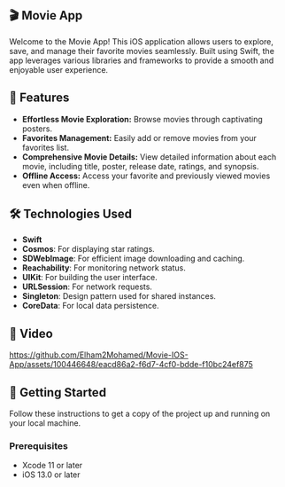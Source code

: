 

## 🎬 Movie App

Welcome to the Movie App! This iOS application allows users to explore, save, and manage their favorite movies seamlessly. Built using Swift, the app leverages various libraries and frameworks to provide a smooth and enjoyable user experience.

## 📲 Features

- **Effortless Movie Exploration:** Browse movies through captivating posters.
- **Favorites Management:** Easily add or remove movies from your favorites list.
- **Comprehensive Movie Details:** View detailed information about each movie, including title, poster, release date, ratings, and synopsis.
- **Offline Access:** Access your favorite and previously viewed movies even when offline.

## 🛠️ Technologies Used

- **Swift**
- **Cosmos**: For displaying star ratings.
- **SDWebImage**: For efficient image downloading and caching.
- **Reachability**: For monitoring network status.
- **UIKit**: For building the user interface.
- **URLSession**: For network requests.
- **Singleton**: Design pattern used for shared instances.
- **CoreData**: For local data persistence.

## 📸 Video

https://github.com/Elham2Mohamed/Movie-IOS-App/assets/100446648/eacd86a2-f6d7-4cf0-bdde-f10bc24ef875

## 🚀 Getting Started

Follow these instructions to get a copy of the project up and running on your local machine.

### Prerequisites

- Xcode 11 or later
- iOS 13.0 or later


